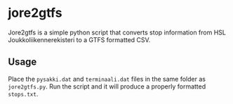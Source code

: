 # jore2gtfs

Jore2gtfs is a simple python script that converts stop information from HSL Joukkoliikennerekisteri to a GTFS formatted CSV.

## Usage

Place the `pysakki.dat` and `terminaali.dat` files in the same folder as `jore2gtfs.py`. Run the script and it will produce a properly formatted `stops.txt`.
